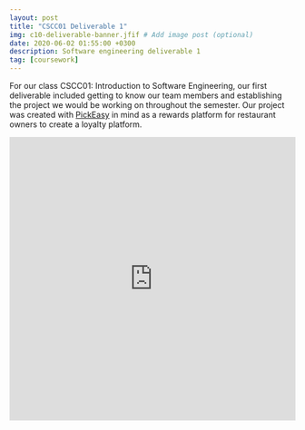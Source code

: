 ```yaml
---
layout: post
title: "CSCC01 Deliverable 1"
img: c10-deliverable-banner.jfif # Add image post (optional)
date: 2020-06-02 01:55:00 +0300
description: Software engineering deliverable 1
tag: [coursework]
---
```

For our class CSCC01: Introduction to Software Engineering, our first deliverable included getting to know our team members and establishing the project we would be working on throughout the semester. Our project was created with [PickEasy][pickeasy-site] in mind as a rewards platform for restaurant owners to create a loyalty platform.
<html>
<iframe style="width:100%;height:500px" src="https://docs.google.com/presentation/d/e/2PACX-1vQF-lv7tVEFKjoqvxmD8cN0g7w2MAijUqnG8H5nkyAST_5vx2dUbc0mZ-64n75QV96E1YC5h361945Q/embed?start=false&loop=false&delayms=3000" frameborder="0" width="960" height="569" allowfullscreen="true" mozallowfullscreen="true" webkitallowfullscreen="true"></iframe>
</html>

[pickeasy-site]: https://pickeasy.ca/